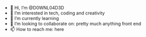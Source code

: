 - 👋 Hi, I’m @D0WNL04D3D
- 👀 I’m interested in tech, coding and creativity
- 🌱 I’m currently learning 
- 💞️ I’m looking to collaborate on: pretty much anything front end
- 📫 How to reach me: here

<!---
D0WNL04D3D/D0WNL04D3D is a ✨ special ✨ repository because its `README.md` (this file) appears on your GitHub profile.
You can click the Preview link to take a look at your changes.
--->
